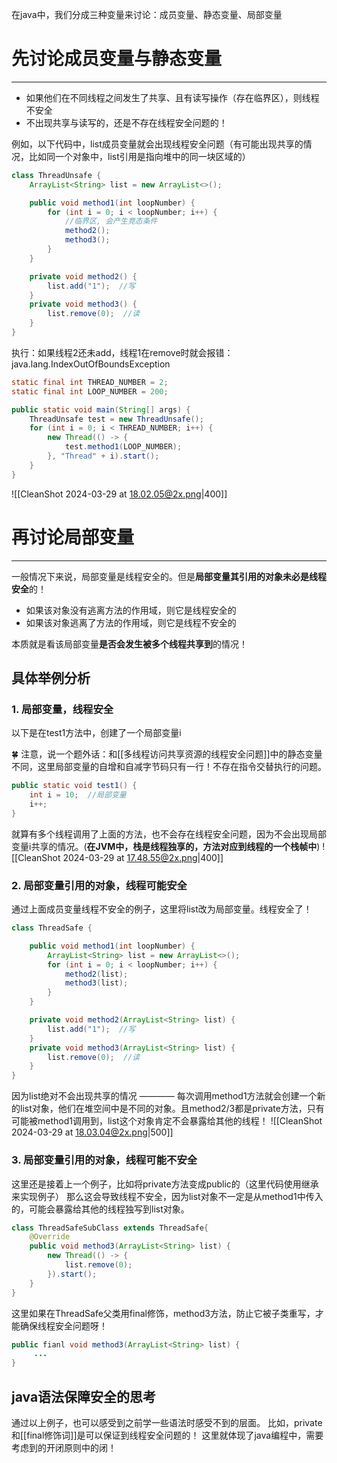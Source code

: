 在java中，我们分成三种变量来讨论：成员变量、静态变量、局部变量

# 先讨论成员变量与静态变量
----
- 如果他们在不同线程之间发生了共享、且有读写操作（存在临界区），则线程不安全
- 不出现共享与读写的，还是不存在线程安全问题的！

例如，以下代码中，list成员变量就会出现线程安全问题（有可能出现共享的情况，比如同一个对象中，list引用是指向堆中的同一块区域的）
```java
class ThreadUnsafe {
	ArrayList<String> list = new ArrayList<>();

	public void method1(int loopNumber) {
		for (int i = 0; i < loopNumber; i++) {
			//临界区, 会产生竞态条件 
			method2();
			method3();
		}
	}

	private void method2() { 
		list.add("1");  //写
	}
	private void method3() { 
		list.remove(0);  //读
	}
}
```

执行：如果线程2还未add，线程1在remove时就会报错：java.lang.IndexOutOfBoundsException
```java
static final int THREAD_NUMBER = 2; 
static final int LOOP_NUMBER = 200; 

public static void main(String[] args) { 
	ThreadUnsafe test = new ThreadUnsafe();
	for (int i = 0; i < THREAD_NUMBER; i++) {
		new Thread(() -> { 
			test.method1(LOOP_NUMBER); 
		}, "Thread" + i).start();
	}
}
```
![[CleanShot 2024-03-29 at 18.02.05@2x.png|400]]
# 再讨论局部变量
----
一般情况下来说，局部变量是线程安全的。但是**局部变量其引用的对象未必是线程安全**的！
- 如果该对象没有逃离方法的作用域，则它是线程安全的
- 如果该对象逃离了方法的作用域，则它是线程不安全的

本质就是看该局部变量**是否会发生被多个线程共享到**的情况！
## 具体举例分析
### 1. 局部变量，线程安全
以下是在test1方法中，创建了一个局部变量i

🍀 注意，说一个题外话：和[[多线程访问共享资源的线程安全问题]]中的静态变量不同，这里局部变量的自增和自减字节码只有一行！不存在指令交替执行的问题。
```java
public static void test1() {
	int i = 10;  //局部变量
	i++;
}
```
就算有多个线程调用了上面的方法，也不会存在线程安全问题，因为不会出现局部变量i共享的情况。(**在JVM中，栈是线程独享的，方法对应到线程的一个栈帧中**)
![[CleanShot 2024-03-29 at 17.48.55@2x.png|400]]
### 2. 局部变量引用的对象，线程可能安全
通过上面成员变量线程不安全的例子，这里将list改为局部变量。线程安全了！
```java
class ThreadSafe {

	public void method1(int loopNumber) {
		ArrayList<String> list = new ArrayList<>();
		for (int i = 0; i < loopNumber; i++) {
			method2(list);
			method3(list);
		}
	}

	private void method2(ArrayList<String> list) { 
		list.add("1");  //写
	}
	private void method3(ArrayList<String> list) { 
		list.remove(0);  //读
	}
}
```
因为list绝对不会出现共享的情况 ———— 每次调用method1方法就会创建一个新的list对象，他们在堆空间中是不同的对象。且method2/3都是private方法，只有可能被method1调用到，list这个对象肯定不会暴露给其他的线程！
![[CleanShot 2024-03-29 at 18.03.04@2x.png|500]]
### 3. 局部变量引用的对象，线程可能不安全
这里还是接着上一个例子，比如将private方法变成public的（这里代码使用继承来实现例子）
那么这会导致线程不安全，因为list对象不一定是从method1中传入的，可能会暴露给其他的线程独写到list对象。
```java
class ThreadSafeSubClass extends ThreadSafe{
	@Override 
	public void method3(ArrayList<String> list) {
		new Thread(() -> {
			list.remove(0);
		}).start(); 
	}
}
```

这里如果在ThreadSafe父类用final修饰，method3方法，防止它被子类重写，才能确保线程安全问题呀！
```java
public fianl void method3(ArrayList<String> list) {
	 ...
}
```
## java语法保障安全的思考
通过以上例子，也可以感受到之前学一些语法时感受不到的层面。
比如，private和[[final修饰词]]是可以保证到线程安全问题的！
这里就体现了java编程中，需要考虑到的开闭原则中的闭！